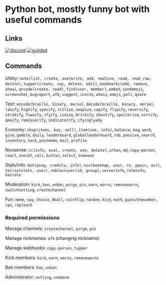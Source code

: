 # Python bot, mostly funny bot with useful commands

## Links

[![discord](https://img.shields.io/discord/910131051320475648?color=5865F2&label=Support%20server&logo=discord&logoColor=white)](https://discord.gg/jRK82RNx73) [![guilded](https://img.shields.io/badge/Guilded%20Support%20server-keNWeOPp-yellow)](https://www.guilded.gg/i/keNWeOPp?cid=bec0dc7b-4b97-41c7-aaa4-513d3e53f5e7&intent=chat)

## Commands

Utility: `note(list, create, overwrite, add, newline, read, read_raw, delete)`, `tupper(create, say, delete, edit)`, `bookmarks(add, remove, show)`, `qrcode(create, read)`, `find(user, member)`, `embed`, `sendemoji`, `screenshot`, `bugreport`, `afk`, `suggest`, `invite`, `whois`, `emoji`, `poll`, `quote`

Text: `encode(braille, binary, morse)`, `decode(braille, binary, morse)`, `lowify`, `highify`, `spacify`, `titlize`, `swapize`, `capify`, `flipify`, `reversify`, `strokify`, `fuwwify`, `ifyify`, `izeize`, `brickify`, `shoutify`, `spoilerize`, `sortify`, `qmaify`, `remixuerify`, `indicatorify`, `ifyinglyedy`

Economy: `shop(items, buy, sell)`, `item(use, info)`, `balance`, `beg`, `work`, `give`, `gamble`, `daily`, `leaderboard`, `globalleaderboard`, `rob`, `passive`, `search`, `inventory`, `hack`, `postmeme`, `mail`, `profile`

Nonsense: `cc(info, eval, create, use, delete)`, `urban`, `md`, `copy-person`, `react`, `execbf`, `calc`, `button`, `select`, `someone`

Stats/Info: `bot(ping, credits, info)`, `osu(beatmap, user, rs, ppacc, acc)`, `tetrio(stats, user)`, `roblox(user/id, group)`, `serverinfo`, `roleinfo`, `hasrole`

Moderation: `kick`, `ban`, `unban`, `purge`, `pin`, `warn`, `warns`, `removewarns`, `switchsetting`, `createchannel`

Fun: `meme`, `say`, `choice`, `8ball`, `coinflip`, `random`, `dice`, `math`, `guessthenumber`, `rps`, `repleach`

### Required permissions

Manage channels: `createchannel`, `purge`, `pin`

Manage nicknames: `afk` (changing nickname)

Manage webhooks: `copy-person`, `tupper`

Kick members: `kick`, `warn`, `warns`, `removewarns`

Ban members: `ban`, `unban`

Administrator: `setting`, `someone`
